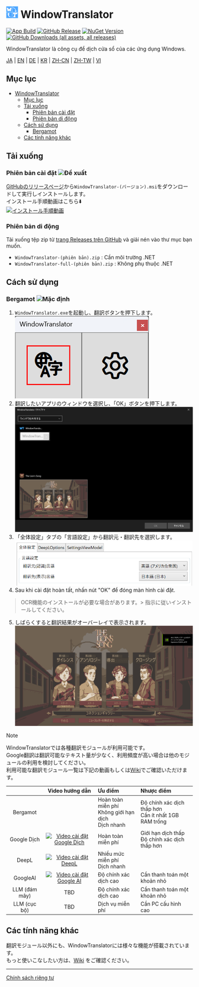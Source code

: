 # <img src="images/wt.png" width="32" > WindowTranslator

[![App Build](https://github.com/Freeesia/WindowTranslator/actions/workflows/dotnet-desktop.yml/badge.svg)](https://github.com/Freeesia/WindowTranslator/actions/workflows/dotnet-desktop.yml)
[![GitHub Release](https://img.shields.io/github/v/release/Freeesia/WindowTranslator)](https://github.com/Freeesia/WindowTranslator/releases/latest)
[![NuGet Version](https://img.shields.io/nuget/v/WindowTranslator.Abstractions)](https://www.nuget.org/packages/WindowTranslator.Abstractions)
[![GitHub Downloads (all assets, all releases)](https://img.shields.io/github/downloads/Freeesia/WindowTranslator/total)](https://github.com/Freeesia/WindowTranslator/releases/latest)

WindowTranslator là công cụ để dịch cửa sổ của các ứng dụng Windows.

[JA](README.md) | [EN](./README.en.md) | [DE](./README.de.md) | [KR](./README.kr.md) | [ZH-CN](./README.zh-cn.md) | [ZH-TW](./README.zh-tw.md) | [VI](./README.vi.md)

## Mục lục

- [ WindowTranslator](#-windowtranslator)
  - [Mục lục](#mục-lục)
  - [Tải xuống](#tải-xuống)
    - [Phiên bản cài đặt ](#phiên-bản-cài-đặt-)
    - [Phiên bản di động](#phiên-bản-di-động)
  - [Cách sử dụng](#cách-sử-dụng)
    - [Bergamot ](#bergamot-)
  - [Các tính năng khác](#các-tính-năng-khác)

## Tải xuống

### Phiên bản cài đặt ![Đề xuất](https://img.shields.io/badge/%E3%82%AA%E3%82%B9%E3%82%B9%E3%83%A1-brightgreen)

[GitHubのリリースページ](https://github.com/Freeesia/WindowTranslator/releases/latest)から`WindowTranslator-(バージョン).msi`をダウンロードして実行しインストールします。\
インストール手順動画はこちら⬇️\
[![インストール手順動画](https://github.com/user-attachments/assets/b5babc02-715b-43bc-ba97-f23078ffd39b)](https://youtu.be/wvcbCLA9chQ?t=7)

### Phiên bản di động

Tải xuống tệp zip từ [trang Releases trên GitHub](https://github.com/Freeesia/WindowTranslator/releases/latest) và giải nén vào thư mục bạn muốn.

- `WindowTranslator-(phiên bản).zip` : Cần môi trường .NET
- `WindowTranslator-full-(phiên bản).zip` : Không phụ thuộc .NET

## Cách sử dụng

### Bergamot ![Mặc định](https://img.shields.io/badge/デフォルト-brightgreen)

1. `WindowTranslator.exe`を起動し、翻訳ボタンを押下します。\
  ![翻訳ボタン](images/translate.png)
2. 翻訳したいアプリのウィンドウを選択し、「OK」ボタンを押下します。\
  ![ウィンドウ選択](images/select.png)
3. 「全体設定」タブの「言語設定」から翻訳元・翻訳先を選択します。\
  ![言語設定](images/language.png)
4. Sau khi cài đặt hoàn tất, nhấn nút "OK" để đóng màn hình cài đặt.
  > OCR機能のインストールが必要な場合があります。> 指示に従いインストールしてください。
5. しばらくすると翻訳結果がオーバーレイで表示されます。\
  ![翻訳結果](images/result.png)

> [!NOTE]
> WindowTranslatorでは各種翻訳モジュールが利用可能です。\
> Google翻訳は翻訳可能なテキスト量が少なく、利用頻度が高い場合は他のモジュールの利用を検討してください。\
> 利用可能な翻訳モジュール一覧は下記の動画もしくは[Wiki](https://github.com/Freeesia/WindowTranslator/wiki#翻訳)でご確認いただけます。
>
> |                                  |                                                                Video hướng dẫn                                                                | Ưu điểm                                                   | Nhược điểm                                               |
> | :------------------------------: | :-------------------------------------------------------------------------------------------------------------------------------------------: | :-------------------------------------------------------- | :------------------------------------------------------- |
> |             Bergamot             |                                                                                                                                               | Hoàn toàn miễn phí<br/>Không giới hạn dịch<br/>Dịch nhanh | Độ chính xác dịch thấp hơn<br/>Cần ít nhất 1GB RAM trống |
> |            Google Dịch           | [![Video cài đặt Google Dịch](https://github.com/user-attachments/assets/bbf45370-0387-47e1-b690-3183f37e06d2)](https://youtu.be/83A8T890N5M) | Hoàn toàn miễn phí                                        | Giới hạn dịch thấp<br/>Độ chính xác dịch thấp hơn        |
> |               DeepL              |    [![Video cài đặt DeepL](https://github.com/user-attachments/assets/4abd512f-cff9-45a8-852b-722641458f0b)](https://youtu.be/D7Yb6rIVPI0)    | Nhiều mức miễn phí<br/>Dịch nhanh                         |                                                          |
> |             GoogleAI             |  [![Video cài đặt Google AI](https://github.com/user-attachments/assets/9d3a91ab-f1aa-4079-be68-622212ab1b68)](https://youtu.be/Oht0z03M91I)  | Độ chính xác dịch cao                                     | Cần thanh toán một khoản nhỏ                             |
> | LLM (đám mây) |                                                                      TBD                                                                      | Độ chính xác dịch cao                                     | Cần thanh toán một khoản nhỏ                             |
> |  LLM (cục bộ) |                                                                      TBD                                                                      | Dịch vụ miễn phí                                          | Cần PC cấu hình cao                                      |

## Các tính năng khác

翻訳モジュール以外にも、WindowTranslatorには様々な機能が搭載されています。\
もっと使いこなしたい方は、[Wiki](https://github.com/Freeesia/WindowTranslator/wiki) をご確認ください。

---

[Chính sách riêng tư](PrivacyPolicy.vi.md)
